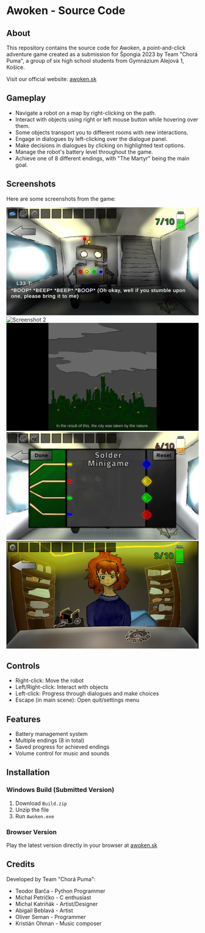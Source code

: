 # Awoken - Source Code

## About
This repository contains the source code for Awoken, a point-and-click adventure game created as a submission for Špongia 2023 by Team "Chorá Puma", a group of six high school students from Gymnázium Alejová 1, Košice.

Visit our official website: [awoken.sk](https://awoken.hamper.dev)

## Gameplay
- Navigate a robot on a map by right-clicking on the path.
- Interact with objects using right or left mouse button while hovering over them.
- Some objects transport you to different rooms with new interactions.
- Engage in dialogues by left-clicking over the dialogue panel.
- Make decisions in dialogues by clicking on highlighted text options.
- Manage the robot's battery level throughout the game.
- Achieve one of 8 different endings, with "The Martyr" being the main goal.

## Screenshots
Here are some screenshots from the game:

![Screenshot 1](Screenshots/Screenshot-1.png)
![Screenshot 2](Screenshots/Screenshot-2.png)
![Screenshot 3](Screenshots/Screenshot-3.png)
![Screenshot 4](Screenshots/Screenshot-4.png)
![Screenshot 5](Screenshots/Screenshot-5.png)

## Controls
- Right-click: Move the robot
- Left/Right-click: Interact with objects
- Left-click: Progress through dialogues and make choices
- Escape (in main scene): Open quit/settings menu

## Features
- Battery management system
- Multiple endings (8 in total)
- Saved progress for achieved endings
- Volume control for music and sounds

## Installation
### Windows Build (Submitted Version)
1. Download `Build.zip`
2. Unzip the file
3. Run `Awoken.exe`

### Browser Version
Play the latest version directly in your browser at [awoken.sk](https://awoken.hamper.dev)

## Credits
Developed by Team "Chorá Puma":
- Teodor Barča - Python Programmer
- Michal Petričko - C enthusiast
- Michal Katriňák - Artist/Designer
- Abigail Beblavá - Artist
- Oliver Seman - Programmer
- Kristián Ohman - Music composer
